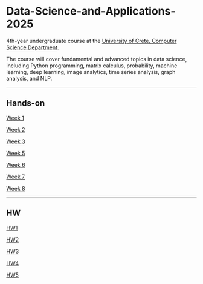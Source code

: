 # Data-Science-and-Applications-2025

4th-year undergraduate course at the [University of Crete, Computer Science Department](https://www.csd.uoc.gr/).

The course will cover fundamental and advanced topics in data science, including Python programming, matrix calculus, probability, machine learning, deep learning, image analytics, time series analysis, graph analysis, and NLP. 

---
## Hands-on
[Week 1](./485[2025]_Week_1.ipynb)

[Week 2](./485[2025]_Week_2.ipynb)

[Week 3](./485[2025]_Week_3.ipynb)

[Week 5](./485[2025]_Week_5.ipynb)

[Week 6](./485[2025]_Week_6.ipynb)

[Week 7](./485[2025]_Week_7.ipynb)

[Week 8](./485[2025]_Week_8.ipynb)


---
## HW
[HW1](./485[2025]_HW1.ipynb)

[HW2](./485[2025]_HW2.ipynb)

[HW3](./485[2025]_HW3.ipynb)

[HW4](./485[2025]_HW4.ipynb)

[HW5](./485[2025]_HW5.ipynb)

